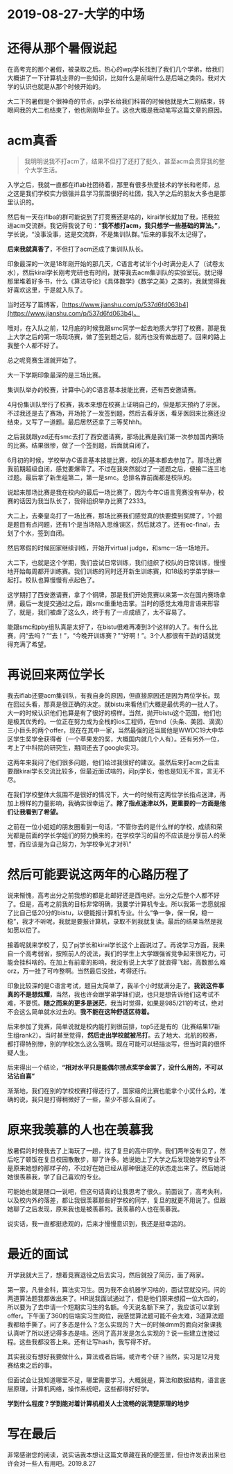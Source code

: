 # 2019-08-27-大学的中场

# **还得从那个暑假说起**

在高考完的那个暑假，被录取之后。热心的wpj学长找到了我们几个学弟，给我们大概讲了一下计算机业界的一些知识，比如什么是前端什么是后端之类的。我对大学的认识也就是从那个时候开始的。

大二下的暑假是个很神奇的节点，pj学长给我们科普的时候他就是大二刚结束，转眼间我的大二也结束了，他也刚刚毕业了。这也大概是我动笔写这篇文章的原因。

# **acm真香**

> 我明明说我不打acm了，结果不但打了还打了挺久，甚至acm会贯穿我的整个大学生活。

入学之后，我就一直都在iflab社团待着，那里有很多热爱技术的学长和老师，总之这是我们学校实力很强并且学习氛围很好的社团，我入学之后的朋友大多也是那里认识的。

然后有一天在iflba的群可能说到了打竞赛还是啥的，kirai学长就加了我，把我拉进acm交流群。我记得我说了句：**“我不想打acm，我只想学一些基础的算法。”**，学长说，“没事没事，这是交流群，不是集训队群。”后来的事我不太记得了。

**后来我就真香了**，不但打了acm还成了集训队队长。

印象最深的一次是18年刚开始的那几天，C语言考试半个小时满分走人了（试卷太水），然后kirai学长刚考完研也有时间，就带我去acm集训队的实验室玩。就记得那里堆着好多书，什么《算法导论》《具体数学》《数学之美》之类的，我就觉得我好喜欢这里，于是就入队了。

当时还写了篇博客，[https://www.jianshu.com/p/537d6fd063b4](https://www.jianshu.com/p/537d6fd063b4)。

哦对，在入队之前，12月底的时候我跟smc同学一起去地质大学打了校赛，那是我上大学之后的第一场现场赛，做了签到题之后，就再也没有做出题了。回来的路上我整个人都不好了。

总之呢竞赛生涯就开始了。

大一下学期印象最深的是三场比赛。

集训队举办的校赛，计算中心的C语言基本技能比赛，还有西安邀请赛。

4月份集训队举行了校赛，我本来想在校赛上证明自己的，但是那天预约了牙医。不过我还是去了赛场，开场抢了一发签到题，然后去看牙医，看牙医回来比赛还没结束，又写了一道题。最后居然还拿了三等奖hhh。

之后我就跟yzd还有smc去打了西安邀请赛，那场比赛是我们第一次参加国内赛场的比赛。结果很惨，做了一个签到题，后面就自闭了。

6月初的时候，学校举办C语言基本技能比赛，校队的基本都去参加了。那场比赛我前期超级自闭，感觉要爆零了。不过在我突然就过了一道题之后，便接二连三地过题。最后拿了新生组第二，第一是smc。总排名靠前面都是校队的。

说起来那场比赛是我在校内的最后一场比赛了，因为今年C语言竞赛没有举办，校赛的话因为我当队长了，我得组织举办比赛了2333。

大二上，去秦皇岛打了一场比赛，那场比赛我们感觉真的快要摸到奖牌了，1个题是题目有点问题，还有1个是当场陷入思维误区，然后就凉了。还有ec-final，去划了个水，签到自闭。

然后寒假的时候回家继续训练，开始开virtual judge，和smc一场一场地开。

大二下，也就是这个学期，我们尝试日常训练，我们组织了校队的日常训练，慢慢地开始每周都开训练赛。我们训练的同时还开新生训练赛，和18级的学弟学妹一起打。校队也算慢慢有点起色了。

这学期打了西安邀请赛，拿了个铜牌，那是我们开始竞赛以来第一次在国内赛场拿牌，最后一发提交通过之后，跟smc重重地击掌。当时的感觉太难用言语来形容了，就是，我们被虐了这么久，终于有了一点成绩了，太不容易了。

能跟smc和pby组队真是太好了，在bistu很难再凑到3个这样的人了。有什么比赛，问“去吗？”“去！”，“今晚开训练赛？”“好啊！”。3个人都很有干劲的话就觉得充满了希望。

# **再说回来两位学长**

我去iflab还要acm集训队，有我自身的原因，但直接原因还是因为两位学长。现在回过头看，那真是很正确的决定。就bistu来看他们大概是最优秀的一批人了。大一的时候认识他们也算是有了很好的榜样。当然，抛开bistu这个范围，他们也是极其优秀的。一位正在努力成为全栈的ios工程师，在tmd（头条、美团、滴滴）三小巨头的两个offer，现在在其中一家，当然最强的还当属他是WWDC19大中华区学生奖学金获得者（一个苹果发的奖，大概国内就几个人有）。还有另外一位，考上了中科院的研究生，期间还去了google实习。

这两年来我问了他们很多问题，他们给过我很好的建议。虽然后来打acm之后主要跟kirai学长交流比较多，但最近面试啥的，问pj学长，他也是知无不言，言无不尽。

在我们学校整体大氛围不是很好的情况下，大一的时候有这两位学长指点迷津，再加上榜样的力量影响，我确实很幸运了。**除了指点迷津以外，更重要的一方面是他们让我看到了希望。**

之前在一位小姐姐的朋友圈看到一句话，“不管你去的是什么样的学校，成绩和荣光都是前面的学长学姐们的努力换来的，在学校学习的目的不应该是分享前人的荣誉，而应该是为自己努力，为学校争光才对叭”

# **然后可能要说这两年的心路历程了**

说来惭愧，高考出分之前我想的都是北邮好还是西电好。出分之后整个人都不好了。但是，高考之前我的目标非常明确，我要学计算机专业。所以我第一志愿就报了比自己低20分的bistu，以便能报计算机专业。什么“争一争，保一保，稳一稳”，我才不听呢，我就是要报计算机，录取不到我就复读。最后的结果当然是我如愿以偿了。

接着呢就来学校了，见了pj学长和kirai学长这个上面说过了。再说学习方面，我来自一个高考弱省，按照前人的说法，我们的学生上大学跟强省竞争起来很吃力，可能会挂科啥的。在加上有前辈的影响，我没有说上大学了就浪得飞起，高数那么难orz，万一挂了可咋整啊。当然最后没挂，考得还行。

印象比较深的是C语言考试，题目太简单了，我半个小时就满分走了。**我说这件事真的不是想炫耀**，当然，我也许会跟学弟学妹们说，也只是想告诉他们这考试不难，不要慌。**随之而来的更多是迷茫**，我当时觉得，如果是985/211的考试，绝对不会这么简单就水过去的。**我不能在这种舒适区待着。**

后来参加了竞赛，简单说就是校内能打到很前排，top5还是有的（比赛结果17新生组rank2）。当时甚至觉得，**然后走出学校就被吊打**。去了地大、北航的校赛，都打得特别惨，别的学校怎么这么强啊。现在可能可以轻描淡写，但当时真的很怀疑人生。

后来得出一个结论，**“相对水平只是能偶尔捞点奖学金罢了，没什么用的，不可以沾沾自喜”**

渐渐地，我们在别的学校校赛打得还行了，国家级的比赛也能拿个小奖什么的，准确的说，我只是打得稍微好了一些，至少不那么自闭了。

# **原来我羡慕的人也在羡慕我**

放暑假的时候我去了上海玩了一趟，找了复旦的高中同学。我们两年没有见了，然后吃了顿饭在复旦校园散散步，聊了许多。她说她上了大学之后发现她学的专业不是原来她想的那样子的，不过好在她已经从那种很迷茫的状态走出来了。然后她说她很羡慕我，学了自己喜欢的专业。

可能她也就是随口一说吧，但这句话真的让我思考了很久。前面说了，高考失利，以及校内外的落差，都让我很羡慕那些好学校的同学，复旦的就更不用说了。但跟她聊了之后发现，原来我也是被羡慕的。我羡慕的人也在羡慕我。

说实话，我一直都挺悲观的，后来才慢慢意识到，我还是挺幸运的。

# **最近的面试**

开学我就大三了，想着竞赛退役之后去实习，然后就投了简历，面了两家。

第一家，凡普金科，算法实习生。因为我不会机器学习啥的，面试官就没问。问的两道算法题我都做出来了。HR说我面试通过了，但是他们原来想招一位大四的，所以要为了去申请一个短期实习生的名额。今天说名额下来了，我应该可以拿到offer。下午面了360的后端实习生岗位，我感觉算法题可能不会太难，3道算法题我都给手撕了。问了多态是什么？怎么实现的？大一的时候dmm的面向对象课我认真听了所以还记得多态是啥。还问了高并发是怎么实现的？说一些建立连接过程。这些我都没答上来。还有让写hash，我写得不好。

其实我没有想好我要做什么，算法或者后端，或许考个研？当然，实习是12月竞赛结束之后的事。

但面试会让我知道哪里不足，哪里需要学习。大概就是，算法和数据结构，语言底层原理，计算机网络，操作系统吧，这些都得好好学。

**学到什么程度？学到能对着计算机相关人士流畅的说清楚原理的地步**

# **写在最后**

非常感谢您的阅读，说实话我本想让这篇文章藏在我的便签里，但也许发表出来也许会对一些人有用吧。2019.8.27